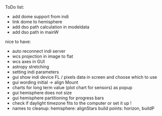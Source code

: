 ToDo list:

- add dome support from indi
- link dome to hemisphere
- add dso path calculation in modeldata
- add dso path in mainW



nice to have:

- auto reconnect indi server
- wcs projection in image to flat
- wcs axes in GUI
- astropy stretching
- setting indi parameters
- gui show indi device FL / pixels data in screen and choose which to use
- gui wording initial -> align Mount
- charts for long term value (plot chart for sensors) as popup
- gui hemisphere does not size
- gui hemisphere partitioning for progress bars
- check if daylight timezone fits to the computer or set it up !
- names to cleanup:
    hemisphere: alignStars
    build points: horizon, buildP
